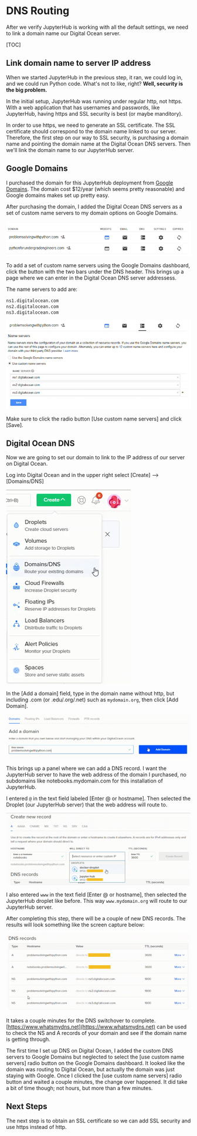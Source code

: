 # DNS Routing

After we verify JupyterHub is working with all the default settings, we need to link a domain name our Digital Ocean server.

[TOC]

## Link domain name to server IP address

When we started JupyterHub in the previous step, it ran, we could log in, and we could run Python code. What's not to like, right? **Well, security is the big problem.** 

In the initial setup, JupyterHub was running under regular http, not https. With a web application that has usernames and passwords, like JupyterHub, having https and SSL security is best (or maybe manditory). 

In order to use https, we need to generate an SSL certificate. The SSL certificate should correspond to the domain name linked to our server. Therefore, the first step on our way to SSL security, is purchasing a domain name and pointing the domain name at the Digital Ocean DNS servers. Then we'll link the domain name to our JupyterHub server.

## Google Domains

I purchased the domain for this JupyterHub deployment from [Google Domains](https://domains.google.com). The domain cost $12/year (which seems pretty reasonable) and Google domains makes set up pretty easy. 

After purchasing the domain, I added the Digital Ocean DNS servers as a set of custom name servers to my domain options on Google Domains.

![Google Domains Dashboard](images/google_domains_list.png)

To add a set of custom name servers using the Google Domains dashboard, click the button with the two bars under the DNS header. This brings up a page where we can enter in the Digital Ocean DNS server addressess. 

The name servers to add are:

```text
ns1.digitalocean.com
ns2.digitalocean.com
ns3.digitalocean.com
```

![Google Domains Dashboard](images/google_domains_dns_routing.png)

Make sure to click the radio button [Use custom name servers] and click [Save].

## Digital Ocean DNS

Now we are going to set our domain to link to the IP address of our server on Digital Ocean. 

Log into Digital Ocean and in the upper right select [Create] --> [Domains/DNS]

![DO Domains/DNS](images/DO_manage_domains.png)

In the [Add a domain] field, type in the domain name without http, but including .com (or .edu/.org/.net)  such as ```mydomain.org```, then click [Add Domain].

![DO Domains/DNS](images/DO_add_domain.png)

This brings up a panel where we can add a DNS record. I want the JupyterHub server to have the web address of the domain I purchased, no subdomains like notebooks.mydomain.com for this installation of JupyterHub. 

I entered ```@``` in the text field labeled [Enter @ or hostname]. Then selected the Droplet (our JupyterHub server) that the web address will route to.

![DO Domains/DNS](images/DO_sub_domain.png)

I also entered ```www``` in the text field [Enter @ or hostname], then selected the JupyterHub droplet like before. This way ```www.mydomain.org``` will route to our JupyterHub server.
 
 After completing this step, there will be a couple of new DNS records. The results will look something like the screen capture below:
 
![DO Domains/DNS](images/DO_domains_routed.png)

It takes a couple minutes for the DNS switchover to complete. [https://www.whatsmydns.net](https://www.whatsmydns.net) can be used to check the NS and A records of your domain and see if the domain name is getting through. 

The first time I set up DNS on Digital Ocean, I added the custom DNS servers to Google Domains but neglected to select the [use custom name servers] radio button on the Google Domains dashboard. It looked like the domain was routing to Digital Ocean, but actually the domain was just staying with Google. Once I clicked the [use custom name servers] radio button and waited a couple minutes, the change over happened. It did take a bit of time though; not hours, but more than a few minutes.

## Next Steps

The next step is to obtain an SSL certificate so we can add SSL security and use https instead of http.

<br>
